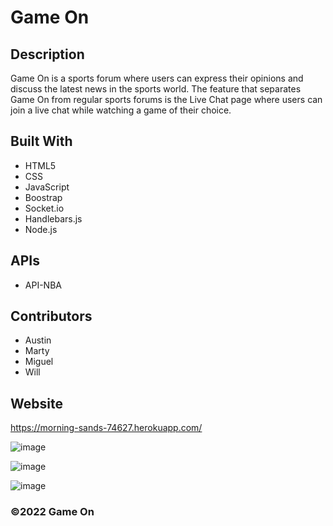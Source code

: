 # Game On

## Description 
Game On is a sports forum where users can express their opinions and discuss the latest news in the sports world. The feature that separates Game On from regular
sports forums is the Live Chat page where users can join a live chat while watching a game of their choice. 

## Built With
* HTML5
* CSS
* JavaScript
* Boostrap
* Socket.io
* Handlebars.js
* Node.js

## APIs
* API-NBA

## Contributors 
* Austin
* Marty
* Miguel
* Will

## Website
https://morning-sands-74627.herokuapp.com/

![image](https://user-images.githubusercontent.com/104735194/189487891-d3f13287-277d-44b8-833a-3942d34b3100.png)

![image](https://user-images.githubusercontent.com/104735194/189487901-2d5c7f9e-0752-495d-ae26-8218722b185d.png)

![image](https://user-images.githubusercontent.com/105467011/189776231-93f1185a-fe1b-4e43-a07b-654099211351.png)

### ©️2022 Game On
